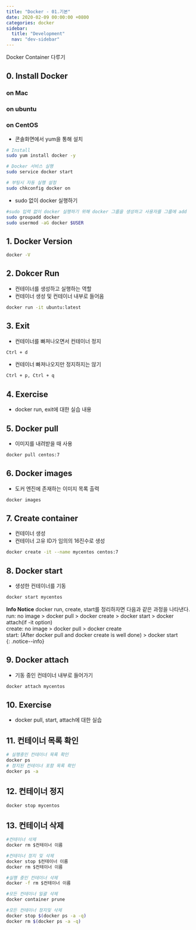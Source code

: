 ```yaml
---
title: "Docker - 01.기본"
date: 2020-02-09 00:00:00 +0800
categories: docker
sidebar:
  title: "Development"
  nav: "dev-sidebar"
---
```

Docker Container 다루기

## 0. Install Docker

### on Mac

### on ubuntu

### on CentOS
- 콘솔화면에서 yum을 통해 설치

```sh 
# Install
sudo yum install docker -y

# Docker 서비스 실행
sudo service docker start

# 부팅시 자동 실행 설정
sudo chkconfig docker on
```
<script id="asciicast-YSiWu6c82M7w0FzoIxVLHCgYm" src="https://asciinema.org/a/YSiWu6c82M7w0FzoIxVLHCgYm.js" async></script>

- sudo 없이 docker 실행하기

```sh
#sudo 입력 없이 docker 실행하기 위해 docker 그룹을 생성하고 사용자를 그룹에 add
sudo groupadd docker
sudo usermod -aG docker $USER
```

## 1. Docker Version

```bash
docker -V
```

## 2. Dokcer Run
- 컨테이너를 생성하고 실행하는 역할
- 컨테이너 생성 및 컨테이너 내부로 들어옴

```bash
docker run -it ubuntu:latest
```

## 3. Exit
- 컨테이너를 빠져나오면서 컨테이너 정지

```bash
Ctrl + d
```

- 컨테이너 빠져나오지만 정지하지는 않기

```bash
Ctrl + p, Ctrl + q
```

## 4. Exercise
- docker run, exit에 대한 실습 내용

<script id="asciicast-6XEE3nfy4Ax7RM09qE60cBDVv" src="https://asciinema.org/a/6XEE3nfy4Ax7RM09qE60cBDVv.js" async></script>

## 5. Docker pull
- 이미지를 내려받을 때 사용

```bash
docker pull centos:7
```

## 6. Docker images
- 도커 엔진에 존재하는 이미지 목록 출력

```bash
docker images
```

## 7. Create container
- 컨테이너 생성
- 컨테이너 고유 ID가 임의의 16진수로 생성

```bash
docker create -it --name mycentos centos:7
```

## 8. Docker start
- 생성한 컨테이너를 기동

```bash
docker start mycentos
```

**Info Notice**
docker run, create, start를 정리하자면 다음과 같은 과정을 나타낸다. <br>
run: no image > docker pull > docker create > docker start > docker attach(if -it option) <br>
create: no image > docker pull > docker create <br>
start: (After docker pull and docker create is well done) > docker start <br> 
{: .notice--info}

## 9. Docker attach
- 기동 중인 컨테이너 내부로 들어가기

```bash
docker attach mycentos
```

## 10. Exercise
- docker pull, start, attach에 대한 실습

<script id="asciicast-MvPjEIpkpU5fAAnwmFVIh5WJ7" src="https://asciinema.org/a/MvPjEIpkpU5fAAnwmFVIh5WJ7.js" async></script>

## 11. 컨테이너 목록 확인

```bash
# 실행중인 컨테이너 목록 확인
docker ps
# 정지된 컨테이너 포함 목록 확인
docker ps -a
```

## 12. 컨테이너 정지

```bash
docker stop mycentos
```

## 13. 컨테이너 삭제

```sh 
#컨테이너 삭제
docker rm $컨테이너 이름

#컨테이너 정지 및 삭제
docker stop $컨테이너 이름
docker rm $컨테이너 이름

#실행 중인 컨테이너 삭제
docker -f rm $컨테이너 이름 

#모든 컨테이너 일괄 삭제
docker container prune

#모든 컨테이너 정지및 삭제
docker stop $(docker ps -a -q)
docker rm $(docker ps -a -q)
```